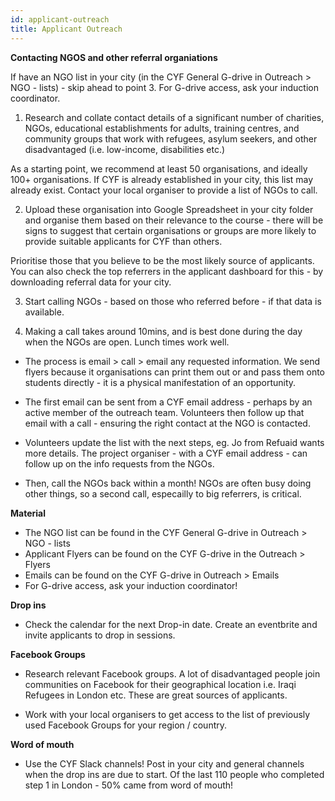```yaml
---
id: applicant-outreach
title: Applicant Outreach
---
```


**Contacting NGOS and other referral organiations**

If have an NGO list in your city (in the CYF General G-drive in Outreach > NGO - lists) - skip ahead to point 3. For G-drive access, ask your induction coordinator. 

1. Research and collate contact details of a significant number of charities, NGOs, educational establishments for adults, training centres, and community groups that work with refugees, asylum seekers, and other disadvantaged (i.e. low-income, disabilities etc.) 

As a starting point, we recommend at least 50 organisations, and ideally 100+ organisations. 
If CYF is already established in your city, this list may already exist. Contact your local organiser to provide a list of NGOs to call.

2. Upload these organisation into Google Spreadsheet in your city folder and organise them based on their relevance to the course - there will be signs to suggest that certain organisations or groups are more likely to provide suitable applicants for CYF than others. 

Prioritise those that you believe to be the most likely source of applicants. You can also check the top referrers in the applicant dashboard for this - by downloading referral data for your city. 

3. Start calling NGOs - based on those who referred before - if that data is available. 

4. Making a call takes around 10mins, and is best done during the day when the NGOs are open. Lunch times work well. 

- The process is email > call > email any requested information. We send flyers because it organisations can print them out or and pass them onto students directly - it is a physical manifestation of an opportunity.

- The first email can be sent from a CYF email address - perhaps by an active member of the outreach team. Volunteers then follow up that email with a call - ensuring the right contact at the NGO is contacted. 

- Volunteers update the list with the next steps, eg. Jo from Refuaid wants more details. The project organiser - with a CYF email address - can follow up on the info requests from the NGOs.

- Then, call the NGOs back within a month! NGOs are often busy doing other things, so a second call, especailly to big referrers, is critical. 

**Material**
- The NGO list can be found in the CYF General G-drive in Outreach > NGO - lists
- Applicant Flyers can be found on the CYF G-drive in the Outreach > Flyers
- Emails can be found on the CYF G-drive in Outreach > Emails
- For G-drive access, ask your induction coordinator!

**Drop ins**

- Check the calendar for the next Drop-in date. Create an eventbrite and invite applicants to drop in sessions. 

**Facebook Groups**

- Research relevant Facebook groups. A lot of disadvantaged people join communities on Facebook for their geographical location i.e. Iraqi Refugees in London etc. These are great sources of applicants.

- Work with your local organisers to get access to the list of previously used Facebook Groups for your region / country.  

**Word of mouth**

- Use the CYF Slack channels! Post in your city and general channels when the drop ins are due to start. Of the last 110 people who completed step 1 in London - 50% came from word of mouth! 


